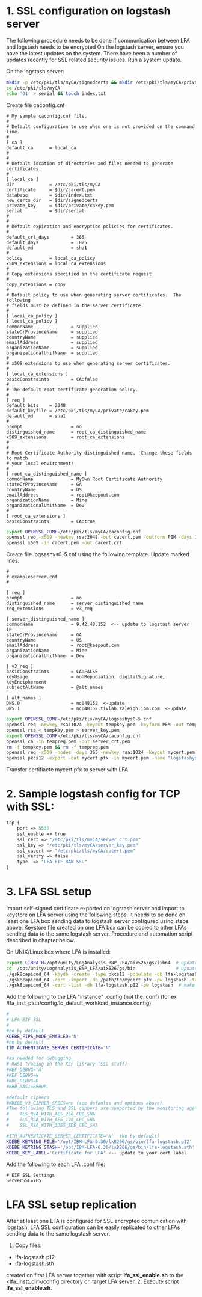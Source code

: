 # 1. SSL configuration on logstash server

The following procedure needs to be done if communication between LFA and logstash needs to be encrypted
On the logstash server, ensure you have the latest updates on the system. 
There have been a number of updates recently for SSL related security issues.  Run a system update.

On the logstash server:

```sh
mkdir -p /etc/pki/tls/myCA/signedcerts && mkdir /etc/pki/tls/myCA/private
cd /etc/pki/tls/myCA
echo '01' > serial && touch index.txt
```
Create file caconfig.cnf

```
# My sample caconfig.cnf file.
#
# Default configuration to use when one is not provided on the command line.
#
[ ca ]
default_ca      = local_ca
#
#
# Default location of directories and files needed to generate certificates.
#
[ local_ca ]
dir             = /etc/pki/tls/myCA
certificate     = $dir/cacert.pem
database        = $dir/index.txt
new_certs_dir   = $dir/signedcerts
private_key     = $dir/private/cakey.pem
serial          = $dir/serial
#       
#
# Default expiration and encryption policies for certificates.
#
default_crl_days        = 365
default_days            = 1825
default_md              = sha1
#       
policy          = local_ca_policy
x509_extensions = local_ca_extensions
#
# Copy extensions specified in the certificate request
#
copy_extensions = copy       
#
# Default policy to use when generating server certificates.  The following
# fields must be defined in the server certificate.
#
[ local_ca_policy ]
[ local_ca_policy ]
commonName              = supplied
stateOrProvinceName     = supplied
countryName             = supplied
emailAddress            = supplied
organizationName        = supplied
organizationalUnitName  = supplied
#
# x509 extensions to use when generating server certificates.
#
[ local_ca_extensions ]
basicConstraints        = CA:false
#
# The default root certificate generation policy.
#
[ req ]
default_bits    = 2048
default_keyfile = /etc/pki/tls/myCA/private/cakey.pem
default_md      = sha1
#       
prompt                  = no
distinguished_name      = root_ca_distinguished_name
x509_extensions         = root_ca_extensions
#
#
# Root Certificate Authority distinguished name.  Change these fields to match
# your local environment!
#
[ root_ca_distinguished_name ]
commonName              = MyOwn Root Certificate Authority
stateOrProvinceName     = GA
countryName             = US
emailAddress            = root@keepout.com
organizationName        = Mine
organizationalUnitName  = Dev
#       
[ root_ca_extensions ]
basicConstraints        = CA:true
```
```sh
export OPENSSL_CONF=/etc/pki/tls/myCA/caconfig.cnf
openssl req -x509 -newkey rsa:2048 -out cacert.pem -outform PEM -days 1825
openssl x509 -in cacert.pem -out cacert.crt
```
Create file logsashys0-5.cnf using the following template. Update marked lines.
```
#
# exampleserver.cnf
#

[ req ]
prompt                  = no
distinguished_name      = server_distinguished_name
req_extensions          = v3_req

[ server_distinguished_name ]
commonName              = 9.42.48.152  <-- update to logstash server IP
stateOrProvinceName     = GA
countryName             = US
emailAddress            = root@keepout.com
organizationName        = Mine
organizationalUnitName  = Dev

[ v3_req ]
basicConstraints        = CA:FALSE
keyUsage                = nonRepudiation, digitalSignature, keyEncipherment
subjectAltName          = @alt_names

[ alt_names ]
DNS.0                   = nc048152  <-update
DNS.1                   = nc048152.tivlab.raleigh.ibm.com  <-update
```
```sh
export OPENSSL_CONF=/etc/pki/tls/myCA/logsashys0-5.cnf
openssl req -newkey rsa:1024 -keyout tempkey.pem -keyform PEM -out tempreq.pem -outform PEM
openssl rsa < tempkey.pem > server_key.pem
export OPENSSL_CONF=/etc/pki/tls/myCA/caconfig.cnf
openssl ca -in tempreq.pem -out server_crt.pem
rm -f tempkey.pem && rm -f tempreq.pem
openssl req -x509 -nodes -days 365 -newkey rsa:1024 -keyout mycert.pem -out mycert.pem
openssl pkcs12 -export -out mycert.pfx -in mycert.pem -name "logstashys0-5 for LFA"
```
Transfer certifiacte mycert.pfx to server with LFA.

# 2. Sample logstash config for TCP with SSL:

```perl
tcp {
	port => 5530
	ssl_enable => true
	ssl_cert => "/etc/pki/tls/myCA/server_crt.pem"  
	ssl_key => "/etc/pki/tls/myCA/server_key.pem"
	ssl_cacert => "/etc/pki/tls/myCA/cacert.pem"
	ssl_verify => false
	type  => "LFA-EIF-RAW-SSL"
}
```
# 3. LFA SSL setup

Import self-signed certificate exported on logstash server and import to keystore on LFA server using the following steps.
It needs to be done on least one LFA box sending data to logstash server configured using steps above.
Keystore file created on one LFA box can be copied to other LFAs sending data to the same logstash server. Procedure and automation script described in chapter below.

On UNIX/Linux box where LFA is installed:
  
```sh
export LIBPATH=/opt/unity/LogAnalysis_BNP_LFA/aix526/gs/lib64  # update to reflect your install path
cd  /opt/unity/LogAnalysis_BNP_LFA/aix526/gs/bin               # update to reflect your install path
./gsk8capicmd_64 -keydb -create -type pkcs12 -populate -db lfa-logstash.p12 -pw logstash -stash
./gsk8capicmd_64 -cert -import -db /path/to/mycert.pfx -pw logstash -target lfa-logstash.p12 -target_pw logstash # update path to certificate
./gsk8capicmd_64 -cert -list -db lfa-logstash.p12 -pw logstash  # make sure you see your cert label
```

Add the following to the LFA "instance" .config (not the .conf)  (for ex /lfa_inst_path/config/lo_default_workload_instance.config)
```sh
#
# LFA EIF SSL
#
#no by default
KDEBE_FIPS_MODE_ENABLED='N'
#no by default
ITM_AUTHENTICATE_SERVER_CERTIFICATE='N'

#as needed for debugging
# RAS1 tracing in the KEF library (SSL stuff)
#KEF_DEBUG='A'
#KEF_DEBUG=N
#KDE_DEBUG=D
#KBB_RAS1=ERROR

#default ciphers
#KDEBE_V3_CIPHER_SPECS=nn (see defaults and options above)
#The following TLS and SSL ciphers are supported by the monitoring agent by default:
#    TLS_RSA_WITH_AES_256_CBC_SHA
#    TLS_RSA_WITH_AES_128_CBC_SHA
#    SSL_RSA_WITH_3DES_EDE_CBC_SHA

#ITM_AUTHENTICATE_SERVER_CERTIFICATE='N'  (No by default)
KDEBE_KEYRING_FILE='/opt/IBM-LFA-6.30/lx8266/gs/bin/lfa-logstash.p12'  <-- update to your path to this file
KDEBE_KEYRING_STASH='/opt/IBM-LFA-6.30/lx8266/gs/bin/lfa-logstash.sth' <-- update to your path to this file
KDEBE_KEY_LABEL='Certificate for LFA' <-- update to your cert label
```
Add the following to each LFA .conf file:
```
# EIF SSL Settings
ServerSSL=YES
```

# LFA SSL setup replication

After at least one LFA is configured for SSL encrypted comunication with logstash, LFA SSL configuration can be easily replicated to other LFAs sending data to the same logstash server.

1. Copy files: 
* lfa-logstash.p12
* lfa-logstash.sth 

created on first LFA server together with script **lfa_ssl_enable.sh** to the <lfa_instt_dir>/config directory on target LFA server. 
2. Execute script **lfa_ssl_enable.sh**.
